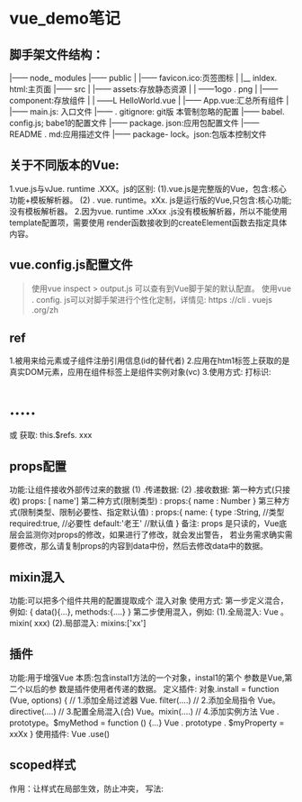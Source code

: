 # vue_demo笔记
## 脚手架文件结构：
|—— node_ modules 
|—— public
|     |—— favicon.ico:页签图标
|     |__ inldex. html:主页面
|—— src
|     |—— assets:存放静态资源
|     |     ——1ogo . png
|     |—— component:存放组件
|     |     ——L HelloWorld.vue
|     |—— App.vue:汇总所有组件
|     |—— main.js: 入口文件 
|—— . gitignore: git版 本管制忽略的配置
|—— babel. config.js; babe1的配置文件
|—— package. json:应用包配置文件
|—— README . md:应用描述文件
|—— package- lock。json:包版本控制文件
## 关于不同版本的Vue:
  1.vue.js与vJue. runtime .XXX。js的区别:
    (1).vue.js是完整版的Vue，包含:核心功能+模板解析器。
    (2) . vue. runtime。xXx. js是运行版的Vue,只包含:核心功能;没有模板解析器。
  2.因为vue. runtime .xXxx .js没有模板解析器，所以不能使用template配置项，需要使用
    render函数接收到的createElement函数去指定具体内容。
## vue.config.js配置文件
>  使用vue inspect > output.js 可以查有到Vue脚于架的默认配直。
>  使用vue . config. js可以对脚手架进行个性化定制，详情见: https ://cli . vuejs .org/zh

## ref
  1.被用来给元素或子组件注册引用信息(id的替代者)
  2.应用在htm1标签上获取的是真实DOM元素，应用在组件标签上是组件实例对象(vc)
  3.使用方式:
    打标识: <h1 ref="xxx">.....</h1> 或<School ref=" xxx" ></School>
    获取: this.$refs. xxx
## props配置
  功能:让组件接收外部传过来的数据
  (1) .传递数据:
    <Demo name= "xxx"/>
  (2) .接收数据: 
    第一种方式(只接收)
      props: [ name']
  第二种方式(限制类型) :
    props:{
      name : Number
    }
  第三种方式(限制类型、限制必要性、指定默认值) :
    props:{
      name: {
        type :String, //类型
        required:true, //必要性
        default:'老王' //默认值
    }
  备注: props 是只读的，Vue底层会监测你对props的修改，如果进行了修改，就会发出警告，
  若业务需求确实需要修改，那么请复制props的内容到data中份，然后去修改data中的数据。
## mixin混入
  功能:可以把多个组件共用的配置提取成个 混入对象
  使用方式: 
  第一步定义混合，例如:
    {
     data(){...},
     methods:{....}
    }
  第二步使用混入，例如:
    (1).全局混入: Vue 。mixin( xxx)
    (2).局部混入: mixins:['xx']
## 插件
  功能:用于增强Vue
  本质:包含instal1方法的一个对象，instal1的第个 参数是Vue,第二个以后的参 数是插件使用者传递的数据。
  定义插件:
    对象.install = function (Vue, options) {
    // 1.添加全局过滤器
      Vue. filter(....)
    // 2.添加全局指令
      Vue。directive(....)
    // 3.配置全局混入(合)
      Vue。mixin(....)
   // 4.添加实例方法
    Vue . prototype。$myMethod = function () {...}
    Vue . prototype . $myProperty = xxXx 
   }
  使用插件: Vue .use()
## scoped样式
  作用：让样式在局部生效，防止冲突，
  写法: <style scoped>
## 组件的自定义事件
  1.丁种组件间通信的方式，适用于:子组件===>父组件
  2.使用场景: A是父组件, B是子组件, B想给A传数据,那么就要在A中给B绑定自定义事件(事件的回调在A中)。
  3.绑定自定义事件:
    1.第-种方式，在父组件中: <Demo @atguigu="test"/> 或<Demo v-on:atguigu="test"/>
    2.第二种方式，在父组件中: 
      <Demo ref="demo"/>
       mounted(){
       this .$refs.xxx. $on(' atguigu' ,this.test)
       }
    3.若想让自定义事件只能触发-次，可以使用once修饰符，或$once方法。
  4.触发自定义事件: this. $emit('atguigu'，数据)
  5.解绑自定义事件this. $off(' atguigu' )
  6.组件上也可以绑定原生DOM事件，需要使用native修饰符。
  7.注意:通过this. $refs . xxx. $on( 'atguigu'，回调)绑定自定义事件时，回调要么配置在methods中，要么用箭头函数，否则this指向会出问题!
## 消息汀岡与友布(pubsub)
    1.一种组件问通信的方式，适用于任意组件问通信。
    2. 使用步骤:
      1. 安装pubsub: npm i pubsub-js
      2.引入: import pubsub from 'pubsub-js'
      3.接收数据: A组件想接收数据，则在A组件中订阅消息，订阅的回调留在A组件自身。
        methods()(
        demo(data)(.....
          )
        mounted() (
          this.pid . pubsub. subscribe( 'xж*" ,this.demo) //订阅消息
        )    
    4. 提供数据: pubsub -publish('xx" ,数据)
    5. 最好在bebeforeDestory钩子中，用PubSub.unsubscpibe(pid)去<span sty1e="color:red">取消订阅</span>
## nextTick
  1.语法: this. SnextTick(团调函数)
  2.作用:在下一-次 DOM更新结束后执行其指定的回调。
  3.什么时候用:当改变数据后，要基于更新后的新DOM进行某些操作时，要在nextTick所指定的回调函数中执行。
## 3.写法:
  1.准备好样式:
    元素进入的样式:
      1, v-enter:进入的起点
      2. v-enter-active;进入过程中
      3. venter-40:进入的降点
    ●元素离开的样式:
      1. vleave:离开的起点
      2. -leave-active:离开过程中
      3. v-leave-to:离开的峰点  
  2.使用transition包真要过度的元素，并配置name属性:
    <transition name='hello'>
    <h1 v-show="isShow">你好呀</h1>
    </transition>
  3.备注:若有多个元素需要过度，则需要使用: ctramsition-group), 且每个元素都要指定key值。
## vue脚手架配置代理
  方法一
    在vue.config.js中添加如下配置: .
    devServer:{
    proxy:"http://localhost:5000
    说明:
      1.优点:配置简单,请求资源时直接发给前端(8080) 即可。
      2.缺点:不能配置多个代理，不能灵活的控制请求是否走代理。
      3.工作方式:若按照上述配置代理，当请求了前端不存在的资源时，那么该请求会转发给服务器(优先匹配前端资源)
  方法二
    编写vue.config.js配置具体代理规则:
    module. exports = {
       devServer:
       proxy: {
       '/api1': {// 匹配所有以'/apil '开头的请求路径
       target: 'http://localhost:5000',// 代理目标的基础路径
       changeOrigin: true,
       pathRewrite: {'^/api1': ''}
       },
       '/api2': {//匹配所有以'/api2' 开头的请求路径
       target: ' http://localhost:5001',//代理目标的基础路径
       changeOrigin: true,
       pathRewrite: {'^/api2': "'}
        }
       }
      }
      /*
        changeOrigin设置为true时，服务器收到的请求头中的host为: localhost: 5000
        changeOrigin设置为false时，服务器收到的请求头中的host为: localhost: 8080
        changeOrigin默认值为true
      */
    说明:
      1.优点:可以配置多个代理，且可以灵活的控制请求是否走代理。
      2.缺点:配置略微繁琐，请求资源时必须加前缀。
## 插槽
  1.作用:让父组件可以向子组件指定位置插入htm结构，也是- -种组件间通信的方式，适用于父组件===>子组件。
  2.分类:默认插槽、具名插槽、作用域插槽
  3.使用方式:
    1.默认插槽:
      父组件中，
        <Category>
        <div>htm1结构1</div>
        </Category>
      子组件中，
        <template>
        <div>
        <1--定义插槽-->
        <slot>插槽默认内容...</slot>
        </div>
        </template>
    2.具名插槽:
      父组件中:
        <Category>
        <template slot="center">
        <div>html1</div>
        </template>
        <template v-slot='footer'>
        <div>htm12</div>
        </template>
        </Category>
      子组件中，
        <template>
        <div>
        <!--定乂插槽-->
        <slot name="center" >内容..</slot>
        <slot namea="footer" >内容2...</slot>
        </div>
        </template>
    3. 作用域插槽:
      1.理解:数据在组件的自身，但根据数据生成的结构需要组件的使用者来决定。 (games数据在Category组件中， 但使用
      数据所遍历出来的结构由App组件决定)
      2. 具体编码:
      父组件中，
        <Category>
        <template scope="scopeData">
        <1人生成的是u1列表-->
        <ul>
        <li v-for="g in scopeData-games" :key="g">{{e}}</li>
        </ul>
        </template>
        </Category>
        <Category>
        <template slot-scope=" scopeData">
        <!--生成的是h4柝題-->
        <h4 v-for="g in scopeData.games" :key="g">{{8}}</h4>
        </template>
        </Category>
      子组件中，
        <template>
        <div>
        <slot :ganesa="games"></slot>
        </div>
        </template>
        <script>
        export default {
        name: 'Category'。
        props:['title'],
        //数据在子组件自身
        data() {
        return{
        games:['红色警戒"，"穿越火线"，“劲舞团'，‘超级玛丽']
        )
        </script>

